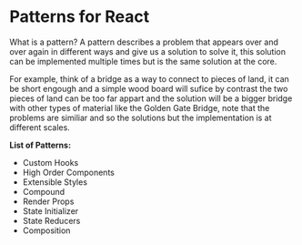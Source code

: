 # Patterns for React

What is a pattern?
A pattern describes a problem that appears over and over again in different ways and give us a solution to solve it, this solution can be implemented multiple times but is the same solution at the core. 

For example, think of a bridge as a way to connect to pieces of land, it can be short engough and a simple wood board will sufice by contrast the two pieces of land can be too far appart and the solution will be a bigger bridge with other types of material like the Golden Gate Bridge, note that the problems are similiar and so the solutions but the implementation is at different scales.

__List of Patterns:__

- Custom Hooks
- High Order Components
- Extensible Styles
- Compound
- Render Props
- State Initializer
- State Reducers
- Composition
